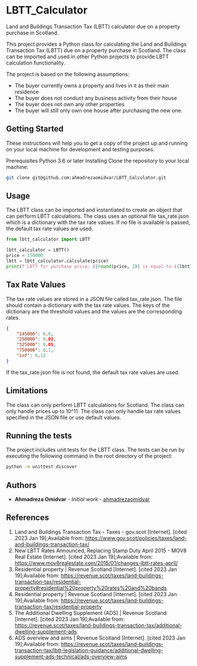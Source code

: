 # LBTT_Calculator
Land and Buildings Transaction Tax (LBTT) calculator due on a property purchase in Scotland.

This project provides a Python class for calculating the Land and Buildings Transaction Tax (LBTT) due on a property purchase in Scotland. The class can be imported and used in other Python projects to provide LBTT calculation functionality.

The project is based on the following assumptions:

-	The buyer currently owns a property and lives in it as their main residence
-	The buyer does not conduct any business activity from their house
-	The buyer does not own any other properties
-	The buyer will still only own one house after purchasing the new one.


## Getting Started

These instructions will help you to get a copy of the project up and running on your local machine for development and testing purposes.

Prerequisites
Python 3.6 or later
Installing
Clone the repository to your local machine:

```bash
git clone git@github.com:ahmadrezaomidvar/LBTT_Calculator.git
```

## Usage

The LBTT class can be imported and instantiated to create an object that can perform LBTT calculations. The class uses an optional file tax_rate.json which is a dictionary with the tax rate values. If no file is available is passed, the default tax rate values are used.

```python
from lbtt_calculator import LBTT

lbtt_calculator = LBTT()
price = 150000
lbtt = lbtt_calculator.calculate(price)
print(f'LBTT for purchase price: £{round(price, 2)} is equal to £{lbtt}')
```

## Tax Rate Values

The tax rate values are stored in a JSON file called tax_rate.json. The file should contain a dictionary with the tax rate values. The keys of the dictionary are the threshold values and the values are the corresponding rates.

```json
{
    "145000": 0.0,
    "250000": 0.02,
    "325000": 0.05,
    "750000": 0.1,
    "inf": 0.12
}
```

If the tax_rate.json file is not found, the default tax rate values are used.

## Limitations

The class can only perform LBTT calculations for Scotland.
The class can only handle prices up to 10^11.
The class can only handle tax rate values specified in the JSON file or use default values.

## Running the tests

The project includes unit tests for the LBTT class. The tests can be run by executing the following command in the root directory of the project:

```bash
python -m unittest discover
```

## Authors

* **Ahmadreza Omidvar** - *Initial work* - [ahmadrezaomidvar](https://github.com/ahmadrezaomidvar)

## References
1. 	Land and Buildings Transaction Tax - Taxes - gov.scot [Internet]. [cited 2023 Jan 19];Available from: https://www.gov.scot/policies/taxes/land-and-buildings-transaction-tax/
2. 	New LBTT Rates Announced, Replacing Stamp Duty April 2015 - MOV8 Real Estate [Internet]. [cited 2023 Jan 19];Available from: https://www.mov8realestate.com/2015/01/changes-lbtt-rates-april/
3. 	Residential property | Revenue Scotland [Internet]. [cited 2023 Jan 19];Available from: https://revenue.scot/taxes/land-buildings-transaction-tax/residential-property#residential%20property%20rates%20and%20bands
4. 	Residential property | Revenue Scotland [Internet]. [cited 2023 Jan 19];Available from: https://revenue.scot/taxes/land-buildings-transaction-tax/residential-property
5. 	The Additional Dwelling Supplement (ADS) | Revenue Scotland [Internet]. [cited 2023 Jan 19];Available from: https://revenue.scot/taxes/land-buildings-transaction-tax/additional-dwelling-supplement-ads
6. 	ADS overview and aims | Revenue Scotland [Internet]. [cited 2023 Jan 19];Available from: https://revenue.scot/taxes/land-buildings-transaction-tax/lbtt-legislation-guidance/additional-dwelling-supplement-ads-technical/ads-overview-aims
 






